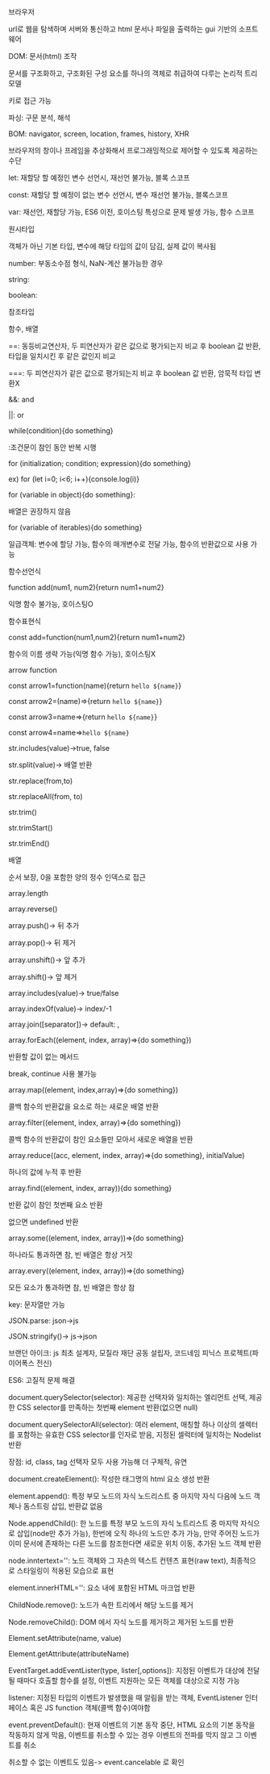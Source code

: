 브라우저

url로 웹을 탐색하며 서버와 통신하고 html 문서나 파일을 출력하는 gui 기반의 소프트웨어



DOM: 문서(html) 조작

문서를 구조화하고, 구조화된 구성 요소를 하나의 객체로 취급하여 다루는 논리적 트리 모델

키로 접근 가능

파싱: 구문 분석, 해석



BOM: navigator, screen, location, frames, history, XHR

브라우저의 창이나 프레임을 추상화해서 프로그래밍적으로 제어할 수 있도록 제공하는 수단



let: 재할당 할 예정인 변수 선언시, 재선언 불가능, 블록 스코프

const: 재할당 할 예정이 없는 변수 선언시, 변수 재선언 불가능, 블록스코프

var: 재선언, 재할당 가능, ES6 이전, 호이스팅 특성으로 문제 발생 가능, 함수 스코프



원시타입

객체가 아닌 기본 타입, 변수에 해당 타입의 값이 담김, 실제 값이 복사됨

number: 부동소수점 형식, NaN-계산 불가능한 경우

string:

boolean:



참조타입

함수, 배열



==: 동등비교연산자, 두 피연산자가 같은 값으로 평가되는지 비교 후 boolean 값 반환, 타입을 일치시킨 후 같은 값인지 비교

===: 두 피연산자가 같은 값으로 평가되는지 비교 후 boolean 값 반환, 암묵적 타입 변환X

&&: and

||: or

while(condition){do something}

:조건문이 참인 동안 반복 시행

for (initialization; condition; expression){do something}

ex) for (let i=0; i<6; i++){console.log(i)}

for (variable in object){do something}:

배열은 권장하지 않음

for (variable of iterables){do something}



일급객체: 변수에 할당 가능, 함수의 매개변수로 전달 가능, 함수의 반환값으로 사용 가능



함수선언식

function add(num1, num2){return num1+num2}

익명 함수 불가능, 호이스팅O

함수표현식

const add=function(num1,num2){return num1+num2}

함수의 이름 생략 가능(익명 함수 가능), 호이스팅X



arrow function

const arrow1=function(name){return `hello ${name}`}

const arrow2=(name)=>{return `hello ${name}`}

const arrow3=name=>{return `hello ${name}`}

const arrow4=name=>`hello ${name}`



str.includes(value)->true, false

str.split(value)-> 배열 반환

str.replace(from,to)

str.replaceAll(from, to)

str.trim()

str.trimStart()

str.trimEnd()



배열

순서 보장, 0을 포함한 양의 정수 인덱스로 접근

array.length

array.reverse()

array.push()-> 뒤 추가

array.pop()-> 뒤 제거

array.unshift()-> 앞 추가

array.shift()-> 앞 제거

array.includes(value)-> true/false

array.indexOf(value)-> index/-1

array.join([separator])-> default: ,



array.forEach((element, index, array)=>{do something})

반환할 값이 없는 메서드

break, continue 사용 불가능



array.map((element, index,array)=>{do something})

콜백 함수의 반환값을 요소로 하는 새로운 배열 반환



array.filter((element, index, array)=>{do something})

콜백 함수의 반환값이 참인 요소들만 모아서 새로운 배열을 반환



array.reduce((acc, element, index, array)=>{do something}, initialValue)

하나의 값에 누적 후 반환



array.find((element, index, array)){do something}

반환 값이 참인 첫번째 요소 반환

없으면 undefined 반환



array.some((element, index, array))=>{do something}

하나라도 통과하면 참, 빈 배열은 항상 거짓



array.every((element, index, array))=>{do something}

모든 요소가 통과하면 참, 빈 배열은 항상 참



key: 문자열만 가능



JSON.parse: json->js

JSON.stringify()-> js->json





브랜던 아이크: js 최초 설계자, 모질라 재단 공동 설립자, 코드네임 피닉스 프로젝트(파이어폭스 전신)

ES6: 고질적 문제 해결

document.querySelector(selector): 제공한 선택자와 일치하는 엘리먼트 선택, 제공한 CSS selector를 만족하는 첫번째 element 반환(없으면 null)

document.querySelectorAll(selector): 여러 element, 매칭할 하나 이상의 셀렉터를 포함하는 유효한 CSS selector를 인자로 받음, 지정된 셀럭터에 일치하는 Nodelist 반환

장점: id, class, tag 선택자 모두 사용 가능해 더 구체적, 유연



document.createElement(): 작성한 태그명의 html 요소 생성 반환



element.append(): 특정 부모 노드의 자식 노드리스트 중 마지막 자식 다음에 노드 객체나 돔스트링 삽입, 반환값 없음

Node.appendChild(): 한 노드를 특정 부모 노드의 자식 노트리스트 중 마지막 자식으로 삽입(node만 추가 가능), 한번에 오직 하나의 노드만 추가 가능, 만약 주어진 노드가 이미 문서에 존재하는 다른 노드를 참조한다면 새로운 위치 이동, 추가된 노드 객체 반환

node.inntertext='': 노드 객체와 그 자손의 텍스트 컨텐츠 표현(raw text), 최종적으로 스타일링이 적용된 모습으로 표현

element.innerHTML='': 요소 내에 포함된 HTML 마크업 반환



ChildNode.remove(): 노드가 속한 트리에서 해당 노드를 제거

Node.removeChild(): DOM 에서 자식 노드를 제거하고 제거된 노드를 반환



Element.setAttribute(name, value)

Element.getAttribute(attributeName)



EventTarget.addEventLister(type, lister[,options]): 지정된 이벤트가 대상에 전달될 때마다 호출할 함수를 설정, 이벤트 지원하는 모든 객체를 대상으로 지정 가능

listener: 지정된 타입의 이벤트가 발생했을 때 알림을 받는 객체, EventListener 인터페이스 혹은 JS function 객체(콜백 함수)여야함



event.preventDefault(): 현재 이벤트의 기본 동작 중단, HTML 요소의 기본 동작을 작동하지 않게 막음, 이벤트를 취소할 수 있는 경우 이벤트의 전파를 막지 않고 그 이벤트를 취소

취소할 수 없는 이벤트도 있음-> event.cancelable 로 확인

